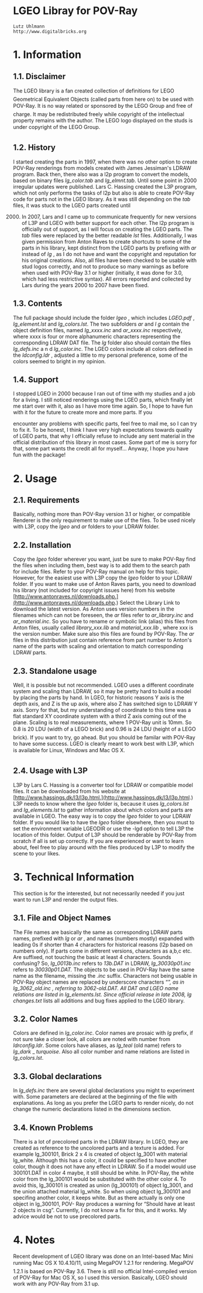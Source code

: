 LGEO Libray for POV-Ray
=======================

```
Lutz Uhlmann
http://www.digitalbricks.org
```

# 1. Information

## 1.1. Disclaimer

The LGEO library is a fan created collection of definitions for LEGO Geometrical Equivalent
Objects (called parts from here on) to be used with POV-Ray. It is no way related or sponsored by
the LEGO Group and free of charge. It may be redistributed freely while copyright of the
intellectual property remains with the author. The LEGO logo displayed on the studs is under
copyright of the LEGO Group.

## 1.2. History

I started creating the parts in 1997, when there was no other option to create POV-Ray renderings
from models created with James Jessiman's LDRAW program. Back then, there also was a l2p
program to convert the models, based on binary files _lg_color.tab_ and _lg_elmnt.tab_. Until some
point in 2000 irregular updates were published. Lars C. Hassing created the L3P program, which
not only performs the tasks of l2p but also is able to create POV-Ray code for parts not in the
LGEO library. As it was still depending on the _tab_ files, it was stuck to the LGEO parts created until

2000. In 2007, Lars and I came up to communicate frequently for new versions of L3P and LGEO
with better support for each other. The l2p program is officially out of support, as I will focus on
creating the LGEO parts. The _tab_ files were replaced by the better readable _lst_ files. Additionally, I
was given permission from Anton Raves to create shortcuts to some of the parts in his library, kept
distinct from the LGEO parts by prefixing with _ar_ instead of _lg_ , as I do not have and want the
copyright and reputation for his original creations. Also, all files have been checked to be usable
with stud logos correctly, and not to produce so many warnings as before when used with POV-Ray
3.1 or higher (initially, it was done for 3.0, which had less restrictive syntax). All errors reported and
collected by Lars during the years 2000 to 2007 have been fixed.

## 1.3. Contents

The full package should include the folder _lgeo_ , which includes _LGEO.pdf_ , _lg_element.lst_ and
_lg_colors.lst_. The two subfolders _ar_ and _l g_ contain the object definition files, named
_lg_xxxx.inc_ and _ar_xxxx.inc_ respectively, where xxxx is four or more alphanumeric characters
representing the corresponding LDRAW DAT file. The _lg_ folder also should contain the files
_lg_defs.inc_ a n d _lg_color.inc_. The LGEO colors include all colors defined in the
_ldconfig.ldr_ , adjusted a little to my personal preference, some of the colors seemed to bright in my
opinion.

## 1.4. Support

I stopped LGEO in 2000 because I ran out of time with my studies and a job for a living. I still
noticed renderings using the LGEO parts, which finally let me start over with it, also as I have more
time again. So, I hope to have fun with it for the future to create more and more parts. If you


encounter any problems with specific parts, feel free to mail me, so I can try to fix it. To be honest, I
think I have very high expectations towards quality of LGEO parts, that why I officially refuse to
include any sent material in the official distribution of this library in most cases. Some part of me is
sorry for that, some part wants the credit all for myself...
Anyway, I hope you have fun with the package!

# 2. Usage

## 2.1. Requirements

Basically, nothing more than POV-Ray version 3.1 or higher, or compatible Renderer is the only
requirement to make use of the files. To be used nicely with L3P, copy the
_lgeo_ and _ar_ folders to your LDRAW folder.

## 2.2. Installation

Copy the _lgeo_ folder wherever you want, just be sure to make POV-Ray find the files when
including them, best way is to add them to the search path for include files. Refer to your POV-Ray
manual on help for this topic. However, for the easiest use with L3P copy the
_lgeo_ folder to your LDRAW folder.
If you want to make use of Anton Raves parts, you need to download his library (not included for
copyright issues here) from his website [http://www.antonraves.nl/downloads.php.](http://www.antonraves.nl/downloads.php.) Select the Library
Link to download the latest version. As Anton uses version numbers in the filenames which can not
be foreseen, the _ar_ files refer to _ar_library.inc_ and _ar_material.inc_. So you have to rename or
symbolic link (alias) this files from Anton files, usually called _library_xxx.lib_ and
_material_xxx.lib_ , where xxx is the version number. Make sure also this files are found by POV-Ray.
The _ar_ files in this distribution just contain reference from part number to Anton's name of the parts
with scaling and orientation to match corresponding LDRAW parts.

## 2.3. Standalone usage

Well, it is possible but not recommended. LGEO uses a different coordinate system and scaling than
LDRAW, so it may be pretty hard to build a model by placing the parts by hand. In LGEO, for
historic reasons Y axis is the depth axis, and Z is the up axis, where also Z has switched sign to
LDRAW Y axis. Sorry for that, but my understanding of coordinate to this time was a flat standard
XY coordinate system with a third Z axis coming out of the plane. Scaling is to real measurements,
where 1 POV-Ray unit is 10mm. So 0.8 is 20 LDU (width of a LEGO brick) and 0.96 is 24 LDU
(height of a LEGO brick).
If you want to try, go ahead. But you should be familar with POV-Ray to have some success. LGEO
is clearly meant to work best with L3P, which is available for Linux,
Windows and Mac OS X.

## 2.4. Usage with L3P

L3P by Lars C. Hassing is a converter tool for LDRAW or compatible model files. It can be
downloaded from his website at [http://www.hassings.dk/l3/l3p.html.](http://www.hassings.dk/l3/l3p.html.) L3P needs to know where the
_lgeo_ folder is, because it uses _lg_colors.lst_ and _lg_elements.lst_ to gather information about which
colors and parts are available in LGEO. The easy way is to copy the _lgeo_ folder to your LDRAW
folder. If you would like to have the _lgeo_ folder elsewhere, then you must to set the environment
variable LGEODIR or use the -lgd option to tell L3P the location of this folder.
Output of L3P should be renderable by POV-Ray from scratch if all is set up correctly. If you are
experienced or want to learn about, feel free to play around with the files produced by L3P to
modify the scene to your likes.


# 3. Technical Information

This section is for the interested, but not necessarily needed if you just want to run L3P and render
the output files.

## 3.1. File and Object Names

The File names are basically the same as corresponding LDRAW parts names, prefixed with
_lg_ or _ar_ , and names (numbers mostly) expanded with leading 0s if shorter than 4 characters for
historical reasons (l2p based on numbers only). If parts come in different versions, characters as
a,b,c etc. Are suffixed, not touching the basic at least 4 characters. Sounds confusing? So,
_lg_0013b.inc_ refers to _13b.DAT_ in LDRAW, _lg_30030p01.inc_ refers to _30030p01.DAT._ The objects
to be used in POV-Ray have the same name as the filename, missing
the _.inc_ suffix. Characters not being usable in POV-Ray object names are replaced by underscore
characters “_”, as in _lg_3062_old.inc_ , referring to _3062-old.DAT_. All DAT and LGEO name
relations are listed in _lg_elements.lst_. Since official release in late 2008, lg_ _changes.txt_ lists all
additions and bug fixes applied to the LGEO library.

## 3.2. Color Names

Colors are defined in _lg_color.inc_. Color names are prosaic with _lg_ prefix, if not sure take a closer
look, all colors are noted with number from _ldrconfig.ldr_. Some colors have aliases, as
_lg_teal_ (old name) refers to _lg_dark_ _ _turquoise_. Also all color number and name relations are listed
in _lg_colors.lst_.

## 3.3. Global declarations

In _lg_defs.inc_ there are several global declarations you might to experiment with. Some parameters
are declared at the beginning of the file with explanations. As long as you prefer the LGEO parts to
render nicely, do not change the numeric declarations listed in the dimensions section.

## 3.4. Known Problems

There is a lot of precolored parts in the LDRAW library. In LGEO, they are created as reference to
the uncolored parts and a texture is added. For example lg_300101, Brick 2 x 4 is created of object
lg_3001 with material lg_white. Although this has a color, it could be specified to have another
color, though it does not have any effect in LDRAW. So if a model would use 300101.DAT in color
4 maybe, it still should be white. In POV-Ray, the white color from the lg_300101 would be
substituted with the other color 4. To avoid this, lg_300101 is created as union (lg_300101) of
object lg_3001, and the union attached material lg_white. So when using object lg_300101 and
specifing another color, it keeps white. But as there actually is only one object in lg_300101, POV-
Ray produces a warning for “Should have at least 2 objects in csg”. Currently, I do not know a fix
for this, and it works. My advice would be not to use precolored parts.

# 4. Notes

Recent development of LGEO library was done on an Intel-based Mac Mini running Mac
OS X 10.4.10/11, using MegaPOV 1.2.1 for rendering. MegaPOV 1.2.1 is based on POV-Ray 3.6.
There is still no official Intel-compiled version of POV-Ray for Mac OS X, so I used this version.
Basically, LGEO should work with any POV-Ray from 3.1 up.


